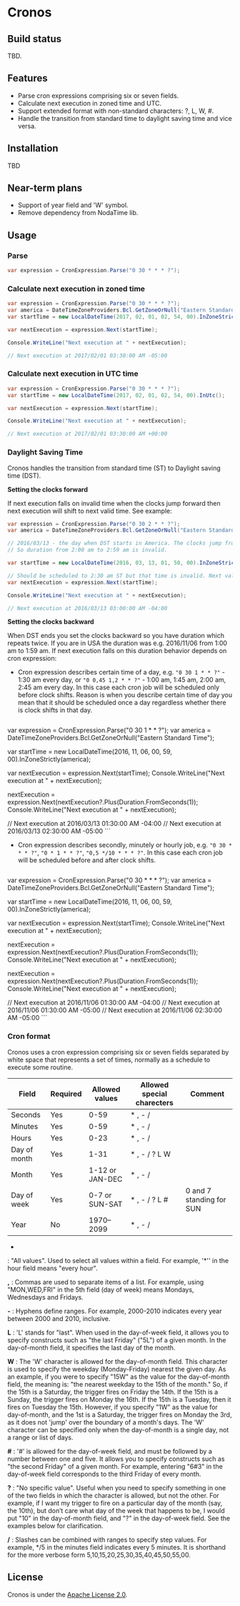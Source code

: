 # Cronos

## Build status

TBD.

## Features

* Parse cron expressions comprising six or seven fields.
* Calculate next execution in zoned time and UTC.
* Support extended format with non-standard characters: ?, L, W, #.
* Handle the transition from standard time to daylight saving time and vice versa.

## Installation

TBD

## Near-term plans

* Support of year field and 'W' symbol.
* Remove dependency from NodaTime lib.

## Usage

### Parse

```csharp
var expression = CronExpression.Parse("0 30 * * * ?");
```

### Calculate next execution in zoned time

```csharp
var expression = CronExpression.Parse("0 30 * * * ?");
var america = DateTimeZoneProviders.Bcl.GetZoneOrNull("Eastern Standard Time");
var startTime = new LocalDateTime(2017, 02, 01, 02, 54, 00).InZoneStrictly(america);

var nextExecution = expression.Next(startTime);

Console.WriteLine("Next execution at " + nextExecution);

// Next execution at 2017/02/01 03:30:00 AM -05:00
```

### Calculate next execution in UTC time

```csharp
var expression = CronExpression.Parse("0 30 * * * ?");
var startTime = new LocalDateTime(2017, 02, 01, 02, 54, 00).InUtc();

var nextExecution = expression.Next(startTime);

Console.WriteLine("Next execution at " + nextExecution);

// Next execution at 2017/02/01 03:30:00 AM +00:00
```

### Daylight Saving Time

Cronos handles the transition from standard time (ST) to Daylight saving time (DST). 

**Setting the clocks forward**

If next execution falls on invalid time when the clocks jump forward then next execution will shift to next valid time. See example:

```csharp
var expression = CronExpression.Parse("0 30 2 * * ?");
var america = DateTimeZoneProviders.Bcl.GetZoneOrNull("Eastern Standard Time");

// 2016/03/13 - the day when DST starts in America. The clocks jump from 1:59 am ST to 3:00 am DST. 
// So duration from 2:00 am to 2:59 am is invalid.

var startTime = new LocalDateTime(2016, 03, 13, 01, 50, 00).InZoneStrictly(america);

// Should be scheduled to 2:30 am ST but that time is invalid. Next valid time is 3:00 am DST.
var nextExecution = expression.Next(startTime);

Console.WriteLine("Next execution at " + nextExecution);

// Next execution at 2016/03/13 03:00:00 AM -04:00
```

**Setting the clocks backward**

When DST ends you set the clocks backward so you have duration which repeats twice. If you are in USA the duration was e.g. 2016/11/06 from 1:00 am to 1:59 am. If next execution falls on this duration behavior depends on cron expression:

* Cron expression describes certain time of a day, e.g. `"0 30 1 * * ?"` - 1:30 am every day, or `"0 0,45 1,2 * * ?"` - 1:00 am, 1:45 am, 2:00 am, 2:45 am every day. In this case each cron job will be scheduled only before clock shifts. Reason is when you describe certain time of day you mean that it should be scheduled once a day regardless whether there is clock shifts in that day.

    ```csharp
var expression = CronExpression.Parse("0 30 1 * * ?");
var america = DateTimeZoneProviders.Bcl.GetZoneOrNull("Eastern Standard Time");

var startTime = new LocalDateTime(2016, 11, 06, 00, 59, 00).InZoneStrictly(america);

var nextExecution = expression.Next(startTime);
Console.WriteLine("Next execution at " + nextExecution);

nextExecution = expression.Next(nextExecution?.Plus(Duration.FromSeconds(1));
Console.WriteLine("Next execution at " + nextExecution);

// Next execution at 2016/03/13 01:30:00 AM -04:00
// Next execution at 2016/03/13 02:30:00 AM -05:00
    ```

* Cron expression describes secondly, minutely or hourly job, e.g. `"0 30 * * * ?"`, `"0 * 1 * * ?"`, `"0,5 */10 * * * ?"`. In this case each cron job will be scheduled before and after clock shifts.

    ```csharp
var expression = CronExpression.Parse("0 30 * * * ?");
var america = DateTimeZoneProviders.Bcl.GetZoneOrNull("Eastern Standard Time");

var startTime = new LocalDateTime(2016, 11, 06, 00, 59, 00).InZoneStrictly(america);

var nextExecution = expression.Next(startTime);
Console.WriteLine("Next execution at " + nextExecution);

nextExecution = expression.Next(nextExecution?.Plus(Duration.FromSeconds(1));
Console.WriteLine("Next execution at " + nextExecution);

nextExecution = expression.Next(nextExecution?.Plus(Duration.FromSeconds(1));
Console.WriteLine("Next execution at " + nextExecution);

// Next execution at 2016/11/06 01:30:00 AM -04:00
// Next execution at 2016/11/06 01:30:00 AM -05:00
// Next execution at 2016/11/06 02:30:00 AM -05:00
    ```


### Cron format

Cronos uses a cron expression comprising six or seven fields separated by white space that represents a set of times, normally as a schedule to execute some routine.

| Field        | Required | Allowed values  | Allowed special charecters | Comment                  |
|--------------|----------|-----------------|----------------------------|--------------------------|
| Seconds      | Yes      | 0-59            | * , - /                    |                          |
| Minutes      | Yes      | 0-59            | * , - /                    |                          |
| Hours        | Yes      | 0-23            | * , - /                    |                          |
| Day of month | Yes      | 1-31            | * , - / ? L W              |                          |
| Month        | Yes      | 1-12 or JAN-DEC | * , - /                    |                          |
| Day of week  | Yes      | 0-7 or SUN-SAT  | * , - / ? L #              | 0 and 7 standing for SUN |
| Year         | No       | 1970–2099       | * , - /                    |                          |

*
:  "All values". Used to select all values within a field. For example, '*'' in the hour field means "every hour".

**,**
:  Commas are used to separate items of a list. For example, using "MON,WED,FRI" in the 5th field (day of week) means Mondays, Wednesdays and Fridays.

**-**
:  Hyphens define ranges. For example, 2000-2010 indicates every year between 2000 and 2010, inclusive.

**L**
:  'L' stands for "last". When used in the day-of-week field, it allows you to specify constructs such as "the last Friday" ("5L") of a given month. In the day-of-month field, it specifies the last day of the month.

**W**
:  The 'W' character is allowed for the day-of-month field. This character is used to specify the weekday (Monday-Friday) nearest the given day. As an example, if you were to specify "15W" as the value for the day-of-month field, the meaning is: "the nearest weekday to the 15th of the month." So, if the 15th is a Saturday, the trigger fires on Friday the 14th. If the 15th is a Sunday, the trigger fires on Monday the 16th. If the 15th is a Tuesday, then it fires on Tuesday the 15th. However, if you specify "1W" as the value for day-of-month, and the 1st is a Saturday, the trigger fires on Monday the 3rd, as it does not 'jump' over the boundary of a month's days. The 'W' character can be specified only when the day-of-month is a single day, not a range or list of days.

**#**
:  '#' is allowed for the day-of-week field, and must be followed by a number between one and five. It allows you to specify constructs such as "the second Friday" of a given month. For example, entering "6#3" in the day-of-week field corresponds to the third Friday of every month.

**?**
:  "No specific value". Useful when you need to specify something in one of the two fields in which the character is allowed, but not the other. For example, if I want my trigger to fire on a particular day of the month (say, the 10th), but don’t care what day of the week that happens to be, I would put "10" in the day-of-month field, and "?" in the day-of-week field. See the examples below for clarification. 

**/**
:  Slashes can be combined with ranges to specify step values. For example, */5 in the minutes field indicates every 5 minutes. It is shorthand for the more verbose form 5,10,15,20,25,30,35,40,45,50,55,00.

## License

Cronos is under the [Apache License 2.0][Apache-2.0].

[Apache-2.0]:LICENSE
